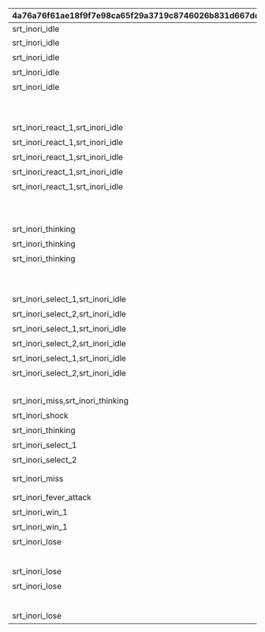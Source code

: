 |4a76a76f61ae18f9f7e98ca65f29a3719c8746026b831d667dc51da56832317d|fc6af5848f12e6bdc784bddd16aa08c2a7cf5635039f4b7b00bb6ec376c74862|26a7582a4f7d696f9727ace50e6f48d1c4a8ed41e78cbf0ae2f362de43e3ce82|95b768f55ecf439f38809ca48686fd77a0e2f23b122f187b9b279abd9b09e90b|e4891ec0c40d8092f509795911bfd9379aa94f52400cbf87b72a4e79c1df6a45|3579d8028709fc6327fcba1eaffbb08eb2bed29f7e8ed626a8070fc97dbffcc9|72b39142622906c94a182cd2881e52aeebe99741c0e308cedcadce06c1fc5c80|5822a7514202e35a64f6f9d1ac1a4751389a3553abbb6a8166a7eaed8f269212|
| --- | --- | --- | --- | --- | --- | --- | --- |
|srt_inori_idle||srt_dragon_in,srt_dragon_idle||start_000-start_001,start_002/start_003-boss_emote_064-start_004|0|srt_kaya_idle|GAME_START|
|srt_inori_idle|まずはオレの番だな！|srt_dragon_idle|||2|srt_kaya_idle|ENEMY_FIRST|
|srt_inori_idle|「{0}」か\n「{1}」で始まるのは…|srt_dragon_idle|||2|srt_kaya_waiting|ENEMY_TURN1|
|srt_inori_idle|「{0}」か\nうーん、「{1}」で始まる言葉ねえ…|srt_dragon_idle|||2|srt_kaya_waiting|ENEMY_TURN2|
|srt_inori_idle|「{0}」か\nオッケー、次は「{1}」だな|srt_dragon_idle|||2|srt_kaya_waiting|ENEMY_TURN3|
||||srt_homare_help|sugoyomi_damage_059,sugoyomi_damage_060,sugoyomi_damage_061,sugoyomi_damage_062,sugoyomi_damage_063|0|srt_kaya_help|ENEMY_HELP|
||||||0|srt_kaya_flash|ENEMY_FLASH|
|srt_inori_react_1,srt_inori_idle|「{0}」だ！|srt_dragon_react_1,srt_dragon_idle||sugoyomi_damage_055,sugoyomi_damage_056,sugoyomi_damage_057,sugoyomi_damage_058|2|srt_kaya_select_1,srt_kaya_waiting|ENEMY_SELECT1|
|srt_inori_react_1,srt_inori_idle|「{0}」だな！|srt_dragon_react_1,srt_dragon_idle||sugoyomi_damage_055,sugoyomi_damage_056,sugoyomi_damage_057,sugoyomi_damage_058|2|srt_kaya_select_1,srt_kaya_waiting|ENEMY_SELECT2|
|srt_inori_react_1,srt_inori_idle|「{0}」だぜ！|srt_dragon_react_1,srt_dragon_idle||sugoyomi_damage_055,sugoyomi_damage_056,sugoyomi_damage_057,sugoyomi_damage_058|2|srt_kaya_select_1,srt_kaya_waiting|ENEMY_SELECT3|
|srt_inori_react_1,srt_inori_idle|「{0}」ってのはどうだ！|srt_dragon_react_1,srt_dragon_idle||sugoyomi_damage_055,sugoyomi_damage_056,sugoyomi_damage_057,sugoyomi_damage_058|2|srt_kaya_select_1,srt_kaya_waiting|ENEMY_SELECT_GREAT1|
|srt_inori_react_1,srt_inori_idle|へっへーん！「{0}」だ！|srt_dragon_react_1,srt_dragon_idle||sugoyomi_damage_055,sugoyomi_damage_056,sugoyomi_damage_057,sugoyomi_damage_058|2|srt_kaya_select_1,srt_kaya_waiting|ENEMY_SELECT_GREAT2|
||||||-1||ENEMY_SELECT_WAIT|
||カヤぴぃ、「ん」がついてるですよ……|||out_071|1|srt_kaya_shock|ENEMY_SELECT_N|
|srt_inori_thinking|「{0}」ですか\n次は「{1}」で始まる言葉ですね|srt_dragon_thinking|||1|srt_kaya_waiting|PLAYER_TURN1|
|srt_inori_thinking|「{0}」ですか\nうーん、「{1}」で始まる言葉は…|srt_dragon_thinking|||1|srt_kaya_waiting|PLAYER_TURN2|
|srt_inori_thinking|なるほど「{0}」ですね\nふむふむ、「{1}」で始まる言葉は…|srt_dragon_thinking|||1|srt_kaya_waiting|PLAYER_TURN3|
|||||sugoyomi_cutin_049,sugoyomi_cutin_051,sugoyomi_cutin_053|1||PLAYER_CUTIN_GREAT|
|||||sugoyomi_cutin_050,sugoyomi_cutin_052|1||PLAYER_CUTIN_PRICONNE|
|srt_inori_select_1,srt_inori_idle|「{0}」です！|srt_dragon_select_1,srt_dragon_idle||correct_028-correct_029,correct_032/correct_033-boss_emote_067-correct_034,correct_037-correct_038|1|srt_kaya_react_1,srt_kaya_waiting|PLAYER_SELECT1|
|srt_inori_select_2,srt_inori_idle|「{0}」ですね！|srt_dragon_select_2,srt_dragon_idle||correct_030-correct_031,correct_035-correct_036|1|srt_kaya_react_2,srt_kaya_waiting|PLAYER_SELECT2|
|srt_inori_select_1,srt_inori_idle|「{0}」なんてどうです！|srt_dragon_select_1,srt_dragon_idle||correct_028-correct_029,correct_032/correct_033-boss_emote_067-correct_034,correct_037-correct_038|1|srt_kaya_react_1,srt_kaya_waiting|PLAYER_SELECT_GREAT1|
|srt_inori_select_2,srt_inori_idle|ふふ～ん♪「{0}」です！|srt_dragon_select_2,srt_dragon_idle||correct_030-correct_031,correct_035-correct_036|1|srt_kaya_react_2,srt_kaya_waiting|PLAYER_SELECT_GREAT2|
|srt_inori_select_1,srt_inori_idle|ふっふっふ、ずばり\n「{0}」です！|srt_dragon_select_1,srt_dragon_idle||correct_028-correct_029,correct_032/correct_033-boss_emote_067-correct_034,correct_037-correct_038|1|srt_kaya_react_1,srt_kaya_waiting|PLAYER_SELECT_PRECONNE1|
|srt_inori_select_2,srt_inori_idle|ひらめいたです！\n「{0}」ですね！|srt_dragon_select_2,srt_dragon_idle||correct_030-correct_031,correct_035-correct_036|1|srt_kaya_react_2,srt_kaya_waiting|PLAYER_SELECT_PRECONNE2|
||||||-1||PLAYER_SELECT_WAIT|
|srt_inori_miss,srt_inori_thinking|はうっ！ま、間違ったです…|srt_dragon_miss,srt_dragon_thinking||mistake_039-mistake_040,mistake_041-mistake_042,mistake_043-mistake_044,mistake_045-mistake_046|1|srt_kaya_react_3,srt_kaya_waiting|PLAYER_MISS|
|srt_inori_shock|おいおい、「ん」がついてるじゃねえか……|||out_070|2|srt_kaya_react_4|PLAYER_SELECT_N|
|srt_inori_thinking|どんどんいくですよ！|srt_dragon_thinking||rush|1|srt_kaya_infever|INFEVER|
|srt_inori_select_1|「{0}」です！|srt_dragon_select_1||correct_028-correct_029,correct_037-correct_038|1||FEVER_SELECT1|
|srt_inori_select_2|「{0}」ですね！|srt_dragon_select_2||correct_030-correct_031,correct_035-correct_036|1||FEVER_SELECT2|
|srt_inori_miss|はうっ！ま、間違ったです…|srt_dragon_miss||mistake_039-mistake_040,mistake_041-mistake_042,mistake_043-mistake_044,mistake_045-mistake_046,mistake_047-mistake_048|1||FEVER_MISS|
|srt_inori_fever_attack|覚悟するです！|srt_dragon_fever_attack||rush_attack|1|srt_kaya_fever_damage|FEVER_DAMAGE|
|srt_inori_win_1|あたしたちの勝ちですよ！！|srt_dragon_win||win_005-win_006,win_012-win_013|1|srt_kaya_lose|WIN_HP|
|srt_inori_win_1|あたしたちの勝ちですよ！！|srt_dragon_win||win_005-win_006,win_012-win_013|1||WIN_N|
|srt_inori_lose|あうぅ…あたしの負けです…|srt_dragon_lose||lose_017,lose_019,lose_023|1|srt_kaya_win|LOSE_MISS|
||あうぅ…あたしの負けです…|srt_dragon_miss||lose_017,lose_019,lose_023|1||LOSE_N|
|srt_inori_lose|じ、時間切れですか！？油断したです… |srt_dragon_lose||lose_025/lose_026-boss_emote_068,lose_021|1|srt_kaya_win|TIMEUP|
|srt_inori_lose|あうぅ…あたしの負けです…\n「{0}」があったです…|srt_dragon_lose||lose_017,lose_019,lose_023|1|srt_kaya_win|LOSE_MISS2|
||あうぅ…あたしの負けです…\n「{0}」があったです…|srt_dragon_miss||lose_017,lose_019,lose_023|1||LOSE_N2|
|srt_inori_lose|じ、時間切れですか！？油断したです… \n「{0}」があったです…|srt_dragon_lose||lose_025/lose_026-boss_emote_068,lose_021|1|srt_kaya_win|TIMEUP2|